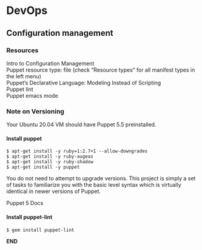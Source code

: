 # DevOps
## Configuration management

### Resources 

Intro to Configuration Management  
Puppet resource type: file (check “Resource types” for all manifest types in the left menu)  
Puppet’s Declarative Language: Modeling Instead of Scripting  
Puppet lint  
Puppet emacs mode  

### Note on Versioning
Your Ubuntu 20.04 VM should have Puppet 5.5 preinstalled.  

#### Install puppet
    $ apt-get install -y ruby=1:2.7+1 --allow-downgrades
    $ apt-get install -y ruby-augeas
    $ apt-get install -y ruby-shadow
    $ apt-get install -y puppet
You do not need to attempt to upgrade versions. This project is simply a set of tasks to familiarize you with the basic level syntax which is virtually identical in newer versions of Puppet.  

Puppet 5 Docs  

#### Install puppet-lint
    $ gem install puppet-lint

__________END__________